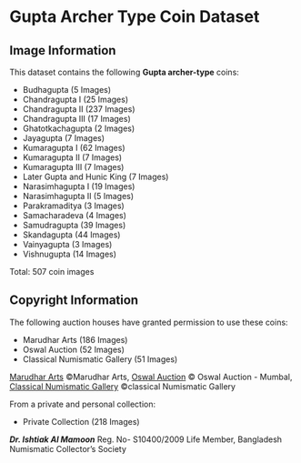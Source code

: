 <!-- @format -->

# Gupta Archer Type Coin Dataset

## Image Information

This dataset contains the following **Gupta archer-type** coins:
  - Budhagupta (5 Images)
  - Chandragupta I (25 Images)
  - Chandragupta II (237 Images)
  - Chandragupta III (17 Images)
  - Ghatotkachagupta (2 Images)
  - Jayagupta (7 Images)
  - Kumaragupta I (62 Images)
  - Kumaragupta II (7 Images)
  - Kumaragupta III (7 Images)
  - Later Gupta and Hunic King (7 Images)
  - Narasimhagupta I (19 Images)
  - Narasimhagupta II (5 Images)
  - Parakramaditya (3 Images)
  - Samacharadeva (4 Images)
  - Samudragupta (39 Images)
  - Skandagupta (44 Images)
  - Vainyagupta (3 Images)
  - Vishnugupta (14 Images)

Total: 507 coin images

## Copyright Information
The following auction houses have granted permission to use these coins:
  - Marudhar Arts (186 Images)
  - Oswal Auction (52 Images)
  - Classical Numismatic Gallery (51 Images)

[Marudhar Arts](https://marudhararts.com/)  ©Marudhar Arts, [Oswal Auction]((https://oswal.auction/default.aspx)) © Oswal Auction - Mumbal,  [Classical Numismatic Gallery](https://www.classicalnumismaticgallery.com/) ©classical Numismatic Gallery
    
From a private and personal collection:
  - Private Collection (218 Images)

***Dr. Ishtiak Al Mamoon*** Reg. No- S10400/2009 Life Member, Bangladesh Numismatic Collector’s Society


